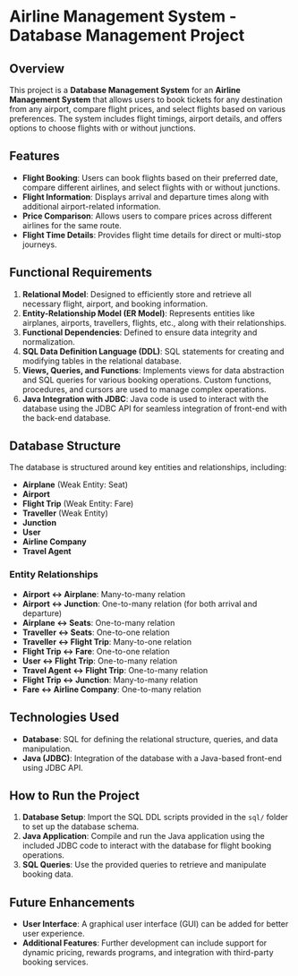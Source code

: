 # Airline Management System - Database Management Project

## Overview

This project is a **Database Management System** for an **Airline Management System** that allows users to book tickets for any destination from any airport, compare flight prices, and select flights based on various preferences. The system includes flight timings, airport details, and offers options to choose flights with or without junctions.

## Features
- **Flight Booking**: Users can book flights based on their preferred date, compare different airlines, and select flights with or without junctions.
- **Flight Information**: Displays arrival and departure times along with additional airport-related information.
- **Price Comparison**: Allows users to compare prices across different airlines for the same route.
- **Flight Time Details**: Provides flight time details for direct or multi-stop journeys.

## Functional Requirements
1. **Relational Model**: Designed to efficiently store and retrieve all necessary flight, airport, and booking information.
2. **Entity-Relationship Model (ER Model)**: Represents entities like airplanes, airports, travellers, flights, etc., along with their relationships.
3. **Functional Dependencies**: Defined to ensure data integrity and normalization.
4. **SQL Data Definition Language (DDL)**: SQL statements for creating and modifying tables in the relational database.
5. **Views, Queries, and Functions**: Implements views for data abstraction and SQL queries for various booking operations. Custom functions, procedures, and cursors are used to manage complex operations.
6. **Java Integration with JDBC**: Java code is used to interact with the database using the JDBC API for seamless integration of front-end with the back-end database.

## Database Structure
The database is structured around key entities and relationships, including:

- **Airplane** (Weak Entity: Seat)
- **Airport**
- **Flight Trip** (Weak Entity: Fare)
- **Traveller** (Weak Entity)
- **Junction**
- **User**
- **Airline Company**
- **Travel Agent**

### Entity Relationships
- **Airport ↔ Airplane**: Many-to-many relation
- **Airport ↔ Junction**: One-to-many relation (for both arrival and departure)
- **Airplane ↔ Seats**: One-to-many relation
- **Traveller ↔ Seats**: One-to-one relation
- **Traveller ↔ Flight Trip**: Many-to-one relation
- **Flight Trip ↔ Fare**: One-to-one relation
- **User ↔ Flight Trip**: One-to-many relation
- **Travel Agent ↔ Flight Trip**: One-to-many relation
- **Flight Trip ↔ Junction**: Many-to-many relation
- **Fare ↔ Airline Company**: One-to-many relation

## Technologies Used
- **Database**: SQL for defining the relational structure, queries, and data manipulation.
- **Java (JDBC)**: Integration of the database with a Java-based front-end using JDBC API.
  
## How to Run the Project
1. **Database Setup**: Import the SQL DDL scripts provided in the `sql/` folder to set up the database schema.
2. **Java Application**: Compile and run the Java application using the included JDBC code to interact with the database for flight booking operations.
3. **SQL Queries**: Use the provided queries to retrieve and manipulate booking data.

## Future Enhancements
- **User Interface**: A graphical user interface (GUI) can be added for better user experience.
- **Additional Features**: Further development can include support for dynamic pricing, rewards programs, and integration with third-party booking services.

